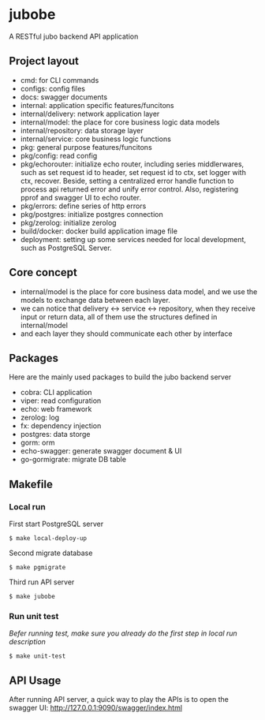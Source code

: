 # jubobe

A RESTful jubo backend API application

## Project layout

* cmd: for CLI commands
* configs: config files
* docs: swagger documents
* internal: application specific features/funcitons
* internal/delivery: network application layer
* internal/model: the place for core business logic data models
* internal/repository: data storage layer
* internal/service: core business logic functions
* pkg: general purpose features/funcitons
* pkg/config: read config
* pkg/echorouter: initialize echo router, including series middlerwares, such as set request id to header, set request id to ctx, set logger with ctx, recover. Beside, setting a centralized error handle function to process api returned error and unify error control. Also, registering pprof and swagger UI to echo router.
* pkg/errors: define series of http errors
* pkg/postgres: initialize postgres connection
* pkg/zerolog: initialize zerolog
* build/docker: docker build application image file
* deployment: setting up some services needed for local development, such as PostgreSQL Server.

## Core concept

* internal/model is the place for core business data model, and we use the models to exchange data between each layer. 
* we can notice that delivery <-> service <-> repository, when they receive input or return data, all of them use the structures defined in internal/model
* and each layer they should communicate each other by interface

## Packages

Here are the mainly used packages to build the jubo backend server

* cobra: CLI application
* viper: read configuration
* echo: web framework
* zerolog: log
* fx: dependency injection
* postgres: data storge
* gorm: orm
* echo-swagger: generate swagger document & UI
* go-gormigrate: migrate DB table

## Makefile

### Local run

First start PostgreSQL server

`$ make local-deploy-up`

Second migrate database

`$ make pgmigrate`

Third run API server

`$ make jubobe`

### Run unit test

*Befer running test, make sure you already do the first step in local run description*

`$ make unit-test`

## API Usage

After running API server, a quick way to play the APIs is to open the swagger UI: http://127.0.0.1:9090/swagger/index.html
